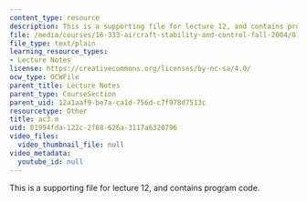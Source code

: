 ```yaml
---
content_type: resource
description: This is a supporting file for lecture 12, and contains program code.
file: /media/courses/16-333-aircraft-stability-and-control-fall-2004/01994fda122c2f88626a3117a6320796_ac3.m
file_type: text/plain
learning_resource_types:
- Lecture Notes
license: https://creativecommons.org/licenses/by-nc-sa/4.0/
ocw_type: OCWFile
parent_title: Lecture Notes
parent_type: CourseSection
parent_uid: 12a1aaf9-be7a-ca1d-756d-c7f978d7513c
resourcetype: Other
title: ac3.m
uid: 01994fda-122c-2f88-626a-3117a6320796
video_files:
  video_thumbnail_file: null
video_metadata:
  youtube_id: null
---
```

This is a supporting file for lecture 12, and contains program code.
